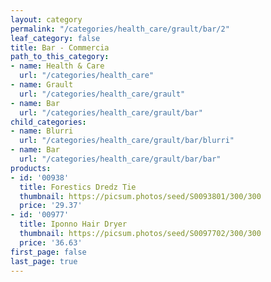 ```yaml
---
layout: category
permalink: "/categories/health_care/grault/bar/2"
leaf_category: false
title: Bar - Commercia
path_to_this_category:
- name: Health & Care
  url: "/categories/health_care"
- name: Grault
  url: "/categories/health_care/grault"
- name: Bar
  url: "/categories/health_care/grault/bar"
child_categories:
- name: Blurri
  url: "/categories/health_care/grault/bar/blurri"
- name: Bar
  url: "/categories/health_care/grault/bar/bar"
products:
- id: '00938'
  title: Forestics Dredz Tie
  thumbnail: https://picsum.photos/seed/S0093801/300/300
  price: '29.37'
- id: '00977'
  title: Iponno Hair Dryer
  thumbnail: https://picsum.photos/seed/S0097702/300/300
  price: '36.63'
first_page: false
last_page: true
---
```

